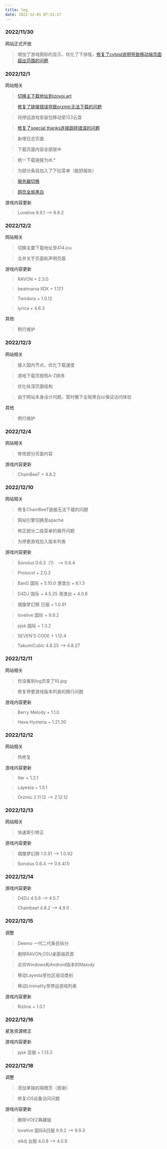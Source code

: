 ```yaml
---
title: log
date: 2022-12-01 07:51:17
---
```


### 2022/11/30


 网站正式开放

>   增加了游戏图标的显示，优化了下排版，[修复了cytoid说明导致移动端页面超出范围的问题](https://github.com/Samuioto/izoyoi/commit/9fb6c5a4a502e982f5cb82dbdaeae80546b2367b)

### 2022/12/1

 网站相关
  
>  [切换主下载地址到izoyoi.art](https://github.com/Samuioto/izoyoi/commit/4bfbf1bff6cbe3b80a3c33105ca7878413e9be47)
  
>  [修复了链接错误导致orzmic无法下载的问题](https://github.com/Samuioto/izoyoi/commit/6c4ad5aba61c66ea444ca779f4953283486b87c0)
  
>  将停运游戏安装包移动至123云盘
  
>  [修复了special thanks连接跳转错误的问题](https://github.com/Samuioto/izoyoi/commit/9ad2f406329e2ae0b9bcbcf5e7192820ae5b71dc)
  
>  新增日志页面
  
>  下载页面内容全部居中
  
>  统一下载链接为dl.*
  
>  为部分条目加入了下拉菜单（能舒服些）
  
>  [服务器切换](https://github.com/Samuioto/izoyoi/commit/f6282f86aa2fc64f75cfaddccdbe3ab6b7cb1c2f)
  
>  [网页全局黑白](https://github.com/Samuioto/izoyoi/commit/04c973af4d328c342ef3e1734892d273da441c72)

 游戏内容更新
  
>  Lovelive 9.9.1 --> 9.9.2

### 2022/12/2

 网站相关
  
>   切换主要下载地址至414.icu
  
>  合并关于页面和声明页面

 游戏内容更新
  
>   RAVON + 2.3.0
  
>  beatmania IIDX + 1.17.1
  
>   Twirdora + 1.0.12
  
>   lyrica + 4.6.3

 其他
  
>   例行维护

### 2022/12/3

 网站相关
  
>   接入国内节点，优化下载速度
  
>   游戏下载页按照A-Z排序
  
>   优化纵深页面结构
  
>   由于网站本身设计问题，暂时撤下全局黑白以保证访问体验

 其他
  
>  例行维护 

### 2022/12/4

 网站相关
  
>   修改部分页面内容

 游戏内容更新
  
>   ChainBeeT + 4.8.2

### 2022/12/10

 网站相关
  
>   修复ChainBeeT链接无法下载的问题
  
>   网站引擎切换至apache
   
>   修正部分二级菜单的展开问题
   
>   为停更游戏加入版本列表

 游戏内容更新
  
>   Sonolus 0.6.3（1） --> 0.6.4
  
>   Protocol + 2.0.2
   
>   BanG 国际 + 5.10.0  港澳台 + 6.1.3
		
>   D4DJ 国际 + 4.5.25  港澳台 + 4.0.8
		
>   偶像梦幻祭 日服 + 1.0.91
   
>   lovelive 国际 + 9.9.2
   
>   pjsk 国际 + 1.3.2
   
>   SEVEN'S CODE + 1.12.4
   
>   TakumiCubic 4.8.25 --> 4.8.27
   
### 2022/12/11

 网站相关

>   你没看到log页变了吗.jpg
   
>   修复停更游戏版本列表的换行问题

 游戏内容更新

>   Berry Melody + 1.1.0
   
>   Hexa Hysteria + 1.21.30
   
### 2022/12/12

 网站相关

>   热修复

 游戏内容更新

>   Iter + 1.2.1
   
>   Layesta + 1.5.1
   
>   Orzmic 2.11.12 --> 2.12.12
   
### 2022/12/13

 网站相关

>   快速索引修正
   
 游戏内容更新

>   偶像梦幻祭 1.0.91 --> 1.0.92
   
>   Sonolus 0.6.4 --> 0.6.4(1)
   
### 2022/12/14

 游戏内容更新
   
>   D4DJ 4.5.6 --> 4.5.7
   
>   Chainbeet 4.8.2 --> 4.9.0
   
### 2022/12/15

 调整

>   Deemo 一代二代条目拆分

>   删除RAVON,OSU桌面端资源
   
>   合并Windows和Android版本的Malody
   
>   移动Layesta至社区驱动类别
   
>   移动Liminality至停运游戏列表

 游戏内容更新

>   Rizline + 1.0.1
   
### 2022/12/16

 紧急资源修正

 游戏内容更新

>   pjsk 亚服 + 1.13.3
   
### 2022/12/18

 调整
 
>  添加单独的捐赠页（感谢）

>  修复iOS设备访问问题

 游戏内容更新

>   删除VOEZ典藏版
   
>   lovelive 国际&日服 9.9.2 --> 9.9.3
   
>   d4dj 台服 4.0.8 --> 4.0.9
   